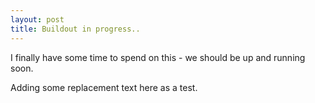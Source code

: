 ```yaml
---
layout: post
title: Buildout in progress..
---
```


I finally have some time to spend on this - we should be up and running soon.

Adding some replacement text here as a test.

